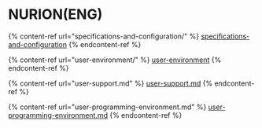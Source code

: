 # NURION(ENG)

{% content-ref url="specifications-and-configuration/" %}
[specifications-and-configuration](specifications-and-configuration/)
{% endcontent-ref %}

{% content-ref url="user-environment/" %}
[user-environment](user-environment/)
{% endcontent-ref %}

{% content-ref url="user-support.md" %}
[user-support.md](user-support.md)
{% endcontent-ref %}

{% content-ref url="user-programming-environment.md" %}
[user-programming-environment.md](user-programming-environment.md)
{% endcontent-ref %}
